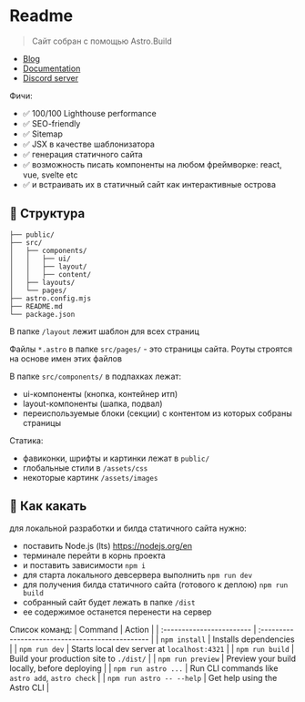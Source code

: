 # Readme

> Сайт собран с помощью Astro.Build 
- [Blog](https://github.com/withastro/astro/assets/2244813/ff10799f-a816-4703-b967-c78997e8323d)
- [Documentation](https://docs.astro.build) 
- [Discord server](https://astro.build/chat)

Фичи:
- ✅ 100/100 Lighthouse performance
- ✅ SEO-friendly
- ✅ Sitemap
- ✅ JSX в качестве шаблонизатора
- ✅ генерация статичного сайта
- ✅ возможность писать компоненты на любом фреймворке: react, vue, svelte etc
- ✅ и встраивать их в статичный сайт как интерактивные острова

## 🚀 Структура

```text
├── public/
├── src/
│   ├── components/
│   │   ├── ui/
│   │   ├── layout/
│   │   ├── content/
│   ├── layouts/
│   └── pages/
├── astro.config.mjs
├── README.md
└── package.json
```

В папке `/layout` лежит шаблон для всех страниц

Файлы `*.astro` в папке `src/pages/` - это страницы сайта.
Роуты строятся на основе имен этих файлов

В папке `src/components/` в подпахках лежат:
- ui-компоненты (кнопка, контейнер итп)
- layout-компоненты (шапка, подвал)
- переиспользуемые блоки (секции) с контентом
  из которых собраны страницы

Статика:
- фавиконки, шрифты и картинки лежат в `public/`
- глобальные стили в `/assets/css`
- некоторые картинк `/assets/images`


## 🧞 Как какать 
для локальной разработки и билда статичного сайта нужно:
- поставить Node.js (lts) https://nodejs.org/en
- терминале перейти в корнь проекта 
- и поставить зависимости
  `npm i`
- для старта локального девсервера выполнить
  `npm run dev`
- для получения билда статичного сайта (готового к деплою)
  `npm run build`
- собранный сайт будет лежать в папке `/dist`
- ее содержимое останется перенести на сервер

Список команд:
| Command                   | Action                                           |
| :------------------------ | :----------------------------------------------- |
| `npm install`             | Installs dependencies                            |
| `npm run dev`             | Starts local dev server at `localhost:4321`      |
| `npm run build`           | Build your production site to `./dist/`          |
| `npm run preview`         | Preview your build locally, before deploying     |
| `npm run astro ...`       | Run CLI commands like `astro add`, `astro check` |
| `npm run astro -- --help` | Get help using the Astro CLI                     |

